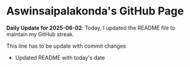 # Aswinsaipalakonda's GitHub Page



**Daily Update for 2025-06-02**: Today, I updated the README file to maintain my GitHub streak.

This line has to be update with commit changes 
 - Updated README with today's date
